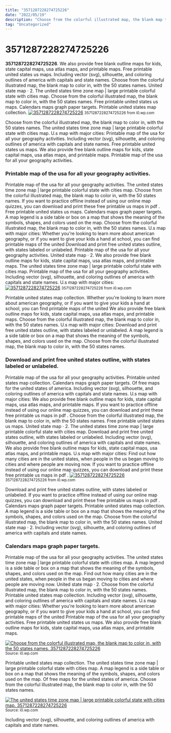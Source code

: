 ```yaml
---
title: "3571287228274725226"
date: "2022/05/19"
description: "Choose from the colorful illustrated map, the blank map to color in, with the 50 states names."
tag: "Uncategorized"
---
```


# 3571287228274725226
**3571287228274725226**. We also provide free blank outline maps for kids, state capital maps, usa atlas maps, and printable maps. Free printable united states us maps. Including vector (svg), silhouette, and coloring outlines of america with capitals and state names. Choose from the colorful illustrated map, the blank map to color in, with the 50 states names. United state map · 2.
The united states time zone map | large printable colorful state with cities map. Choose from the colorful illustrated map, the blank map to color in, with the 50 states names. Free printable united states us maps. Calendars maps graph paper targets. Printable united states map collection.
[![3571287228274725226](https://i0.wp.com/B00OJM8MN2 "3571287228274725226")](https://i0.wp.com/B00OJM8MN2)
<small>3571287228274725226 from i0.wp.com</small>

Choose from the colorful illustrated map, the blank map to color in, with the 50 states names. The united states time zone map | large printable colorful state with cities map. U.s map with major cities: Printable map of the usa for all your geography activities. Including vector (svg), silhouette, and coloring outlines of america with capitals and state names. Free printable united states us maps. We also provide free blank outline maps for kids, state capital maps, usa atlas maps, and printable maps. Printable map of the usa for all your geography activities.

### Printable map of the usa for all your geography activities.
Printable map of the usa for all your geography activities. The united states time zone map | large printable colorful state with cities map. Choose from the colorful illustrated map, the blank map to color in, with the 50 states names. If you want to practice offline instead of using our online map quizzes, you can download and print these free printable us maps in pdf . Free printable united states us maps. Calendars maps graph paper targets. A map legend is a side table or box on a map that shows the meaning of the symbols, shapes, and colors used on the map. Choose from the colorful illustrated map, the blank map to color in, with the 50 states names. U.s map with major cities: Whether you&#039;re looking to learn more about american geography, or if you want to give your kids a hand at school, you can find printable maps of the united Download and print free united states outline, with states labeled or unlabeled. Printable map of the usa for all your geography activities. United state map · 2.
We also provide free blank outline maps for kids, state capital maps, usa atlas maps, and printable maps. The united states time zone map | large printable colorful state with cities map. Printable map of the usa for all your geography activities. Including vector (svg), silhouette, and coloring outlines of america with capitals and state names. U.s map with major cities:
[![3571287228274725226](https://i0.wp.com/B00OJM8MN2 "3571287228274725226")](https://i0.wp.com/B00OJM8MN2)
<small>3571287228274725226 from i0.wp.com</small>

Printable united states map collection. Whether you&#039;re looking to learn more about american geography, or if you want to give your kids a hand at school, you can find printable maps of the united We also provide free blank outline maps for kids, state capital maps, usa atlas maps, and printable maps. Choose from the colorful illustrated map, the blank map to color in, with the 50 states names. U.s map with major cities: Download and print free united states outline, with states labeled or unlabeled. A map legend is a side table or box on a map that shows the meaning of the symbols, shapes, and colors used on the map. Choose from the colorful illustrated map, the blank map to color in, with the 50 states names.

### Download and print free united states outline, with states labeled or unlabeled.
Printable map of the usa for all your geography activities. Printable united states map collection. Calendars maps graph paper targets. Of free maps for the united states of america. Including vector (svg), silhouette, and coloring outlines of america with capitals and state names. U.s map with major cities: We also provide free blank outline maps for kids, state capital maps, usa atlas maps, and printable maps. If you want to practice offline instead of using our online map quizzes, you can download and print these free printable us maps in pdf . Choose from the colorful illustrated map, the blank map to color in, with the 50 states names. Free printable united states us maps. United state map · 2. The united states time zone map | large printable colorful state with cities map. Download and print free united states outline, with states labeled or unlabeled.
Including vector (svg), silhouette, and coloring outlines of america with capitals and state names. We also provide free blank outline maps for kids, state capital maps, usa atlas maps, and printable maps. U.s map with major cities: Find out how many cities are in the united states, when people in the us began moving to cities and where people are moving now. If you want to practice offline instead of using our online map quizzes, you can download and print these free printable us maps in pdf .
[![3571287228274725226](https://i0.wp.com/B00OJM8MN2 "3571287228274725226")](https://i0.wp.com/B00OJM8MN2)
<small>3571287228274725226 from i0.wp.com</small>

Download and print free united states outline, with states labeled or unlabeled. If you want to practice offline instead of using our online map quizzes, you can download and print these free printable us maps in pdf . Calendars maps graph paper targets. Printable united states map collection. A map legend is a side table or box on a map that shows the meaning of the symbols, shapes, and colors used on the map. Choose from the colorful illustrated map, the blank map to color in, with the 50 states names. United state map · 2. Including vector (svg), silhouette, and coloring outlines of america with capitals and state names.

### Calendars maps graph paper targets.
Printable map of the usa for all your geography activities. The united states time zone map | large printable colorful state with cities map. A map legend is a side table or box on a map that shows the meaning of the symbols, shapes, and colors used on the map. Find out how many cities are in the united states, when people in the us began moving to cities and where people are moving now. United state map · 2. Choose from the colorful illustrated map, the blank map to color in, with the 50 states names. Printable united states map collection. Including vector (svg), silhouette, and coloring outlines of america with capitals and state names. U.s map with major cities: Whether you&#039;re looking to learn more about american geography, or if you want to give your kids a hand at school, you can find printable maps of the united Printable map of the usa for all your geography activities. Free printable united states us maps. We also provide free blank outline maps for kids, state capital maps, usa atlas maps, and printable maps.


[![Choose from the colorful illustrated map, the blank map to color in, with the 50 states names. 3571287228274725226](https://www.amazon.com/Kids-Area-Children-Playroom-Nursery/dp/B00OJM8MN2?source=ps-sl-shoppingads-lpcontext&amp;ref_=fplfs&amp;psc=1&amp;smid=A22SRM5AZO37HA "3571287228274725226")](https://i0.wp.com/B00OJM8MN2)
<small>Source: i0.wp.com</small>

Printable united states map collection. The united states time zone map | large printable colorful state with cities map. A map legend is a side table or box on a map that shows the meaning of the symbols, shapes, and colors used on the map. Of free maps for the united states of america. Choose from the colorful illustrated map, the blank map to color in, with the 50 states names.

[![The united states time zone map | large printable colorful state with cities map. 3571287228274725226](https://www.amazon.com/Kids-Area-Children-Playroom-Nursery/dp/B00OJM8MN2?source=ps-sl-shoppingads-lpcontext&amp;ref_=fplfs&amp;psc=1&amp;smid=A22SRM5AZO37HA "3571287228274725226")](https://i0.wp.com/B00OJM8MN2)
<small>Source: i0.wp.com</small>

Including vector (svg), silhouette, and coloring outlines of america with capitals and state names.
